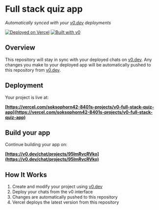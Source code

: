 # Full stack quiz app

*Automatically synced with your [v0.dev](https://v0.dev) deployments*

[![Deployed on Vercel](https://img.shields.io/badge/Deployed%20on-Vercel-black?style=for-the-badge&logo=vercel)](https://vercel.com/soksophorn42-8401s-projects/v0-full-stack-quiz-app)
[![Built with v0](https://img.shields.io/badge/Built%20with-v0.dev-black?style=for-the-badge)](https://v0.dev/chat/projects/95lmRvcRVko)

## Overview

This repository will stay in sync with your deployed chats on [v0.dev](https://v0.dev).
Any changes you make to your deployed app will be automatically pushed to this repository from [v0.dev](https://v0.dev).

## Deployment

Your project is live at:

**[https://vercel.com/soksophorn42-8401s-projects/v0-full-stack-quiz-app](https://vercel.com/soksophorn42-8401s-projects/v0-full-stack-quiz-app)**

## Build your app

Continue building your app on:

**[https://v0.dev/chat/projects/95lmRvcRVko](https://v0.dev/chat/projects/95lmRvcRVko)**

## How It Works

1. Create and modify your project using [v0.dev](https://v0.dev)
2. Deploy your chats from the v0 interface
3. Changes are automatically pushed to this repository
4. Vercel deploys the latest version from this repository